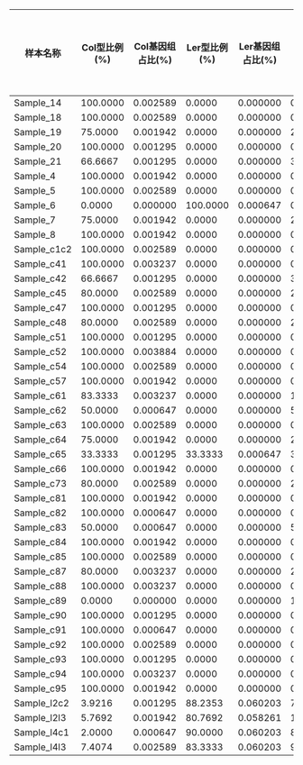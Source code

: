 | 样本名称 | Col型比例(%) | Col基因组占比(%) | Ler型比例(%) | Ler基因组占比(%) | 突变型比例(%) | 突变基因组占比(%) | Col型位点数 | Ler型位点数 | 突变型位点数 | Col长度 | Ler长度 | 突变长度 |
| --- | --- | --- | --- | --- | --- | --- | --- | --- | --- | --- | --- | --- |
| Sample_14 | 100.0000 | 0.002589 | 0.0000 | 0.000000 | 0.0000 | 0.000000 | 4 | 0 | 0 | 4 | 0 | 0 |
| Sample_18 | 100.0000 | 0.002589 | 0.0000 | 0.000000 | 0.0000 | 0.000000 | 4 | 0 | 0 | 4 | 0 | 0 |
| Sample_19 | 75.0000 | 0.001942 | 0.0000 | 0.000000 | 25.0000 | 0.000647 | 3 | 0 | 1 | 3 | 0 | 1 |
| Sample_20 | 100.0000 | 0.001295 | 0.0000 | 0.000000 | 0.0000 | 0.000000 | 2 | 0 | 0 | 2 | 0 | 0 |
| Sample_21 | 66.6667 | 0.001295 | 0.0000 | 0.000000 | 33.3333 | 0.000647 | 2 | 0 | 1 | 2 | 0 | 1 |
| Sample_4 | 100.0000 | 0.001942 | 0.0000 | 0.000000 | 0.0000 | 0.000000 | 3 | 0 | 0 | 3 | 0 | 0 |
| Sample_5 | 100.0000 | 0.002589 | 0.0000 | 0.000000 | 0.0000 | 0.000000 | 4 | 0 | 0 | 4 | 0 | 0 |
| Sample_6 | 0.0000 | 0.000000 | 100.0000 | 0.000647 | 0.0000 | 0.000000 | 0 | 1 | 0 | 0 | 1 | 0 |
| Sample_7 | 75.0000 | 0.001942 | 0.0000 | 0.000000 | 25.0000 | 0.000647 | 3 | 0 | 1 | 3 | 0 | 1 |
| Sample_8 | 100.0000 | 0.001942 | 0.0000 | 0.000000 | 0.0000 | 0.000000 | 3 | 0 | 0 | 3 | 0 | 0 |
| Sample_c1c2 | 100.0000 | 0.002589 | 0.0000 | 0.000000 | 0.0000 | 0.000000 | 4 | 0 | 0 | 4 | 0 | 0 |
| Sample_c41 | 100.0000 | 0.003237 | 0.0000 | 0.000000 | 0.0000 | 0.000000 | 5 | 0 | 0 | 5 | 0 | 0 |
| Sample_c42 | 66.6667 | 0.001295 | 0.0000 | 0.000000 | 33.3333 | 0.000647 | 2 | 0 | 1 | 2 | 0 | 1 |
| Sample_c45 | 80.0000 | 0.002589 | 0.0000 | 0.000000 | 20.0000 | 0.000647 | 4 | 0 | 1 | 4 | 0 | 1 |
| Sample_c47 | 100.0000 | 0.001295 | 0.0000 | 0.000000 | 0.0000 | 0.000000 | 2 | 0 | 0 | 2 | 0 | 0 |
| Sample_c48 | 80.0000 | 0.002589 | 0.0000 | 0.000000 | 20.0000 | 0.000647 | 4 | 0 | 1 | 4 | 0 | 1 |
| Sample_c51 | 100.0000 | 0.001295 | 0.0000 | 0.000000 | 0.0000 | 0.000000 | 2 | 0 | 0 | 2 | 0 | 0 |
| Sample_c52 | 100.0000 | 0.003884 | 0.0000 | 0.000000 | 0.0000 | 0.000000 | 6 | 0 | 0 | 6 | 0 | 0 |
| Sample_c54 | 100.0000 | 0.002589 | 0.0000 | 0.000000 | 0.0000 | 0.000000 | 4 | 0 | 0 | 4 | 0 | 0 |
| Sample_c57 | 100.0000 | 0.001942 | 0.0000 | 0.000000 | 0.0000 | 0.000000 | 3 | 0 | 0 | 3 | 0 | 0 |
| Sample_c61 | 83.3333 | 0.003237 | 0.0000 | 0.000000 | 16.6667 | 0.000647 | 5 | 0 | 1 | 5 | 0 | 1 |
| Sample_c62 | 50.0000 | 0.000647 | 0.0000 | 0.000000 | 50.0000 | 0.000647 | 1 | 0 | 1 | 1 | 0 | 1 |
| Sample_c63 | 100.0000 | 0.002589 | 0.0000 | 0.000000 | 0.0000 | 0.000000 | 4 | 0 | 0 | 4 | 0 | 0 |
| Sample_c64 | 75.0000 | 0.001942 | 0.0000 | 0.000000 | 25.0000 | 0.000647 | 3 | 0 | 1 | 3 | 0 | 1 |
| Sample_c65 | 33.3333 | 0.001295 | 33.3333 | 0.000647 | 33.3333 | 0.000647 | 1 | 1 | 1 | 2 | 1 | 1 |
| Sample_c66 | 100.0000 | 0.001942 | 0.0000 | 0.000000 | 0.0000 | 0.000000 | 3 | 0 | 0 | 3 | 0 | 0 |
| Sample_c73 | 80.0000 | 0.002589 | 0.0000 | 0.000000 | 20.0000 | 0.000647 | 4 | 0 | 1 | 4 | 0 | 1 |
| Sample_c81 | 100.0000 | 0.001942 | 0.0000 | 0.000000 | 0.0000 | 0.000000 | 3 | 0 | 0 | 3 | 0 | 0 |
| Sample_c82 | 100.0000 | 0.000647 | 0.0000 | 0.000000 | 0.0000 | 0.000000 | 1 | 0 | 0 | 1 | 0 | 0 |
| Sample_c83 | 50.0000 | 0.000647 | 0.0000 | 0.000000 | 50.0000 | 0.000647 | 1 | 0 | 1 | 1 | 0 | 1 |
| Sample_c84 | 100.0000 | 0.001942 | 0.0000 | 0.000000 | 0.0000 | 0.000000 | 3 | 0 | 0 | 3 | 0 | 0 |
| Sample_c85 | 100.0000 | 0.002589 | 0.0000 | 0.000000 | 0.0000 | 0.000000 | 4 | 0 | 0 | 4 | 0 | 0 |
| Sample_c87 | 80.0000 | 0.003237 | 0.0000 | 0.000000 | 20.0000 | 0.000647 | 4 | 0 | 1 | 5 | 0 | 1 |
| Sample_c88 | 100.0000 | 0.003237 | 0.0000 | 0.000000 | 0.0000 | 0.000000 | 4 | 0 | 0 | 5 | 0 | 0 |
| Sample_c89 | 0.0000 | 0.000000 | 0.0000 | 0.000000 | 100.0000 | 0.000647 | 0 | 0 | 1 | 0 | 0 | 1 |
| Sample_c90 | 100.0000 | 0.001295 | 0.0000 | 0.000000 | 0.0000 | 0.000000 | 2 | 0 | 0 | 2 | 0 | 0 |
| Sample_c91 | 100.0000 | 0.000647 | 0.0000 | 0.000000 | 0.0000 | 0.000000 | 1 | 0 | 0 | 1 | 0 | 0 |
| Sample_c92 | 100.0000 | 0.002589 | 0.0000 | 0.000000 | 0.0000 | 0.000000 | 4 | 0 | 0 | 4 | 0 | 0 |
| Sample_c93 | 100.0000 | 0.001295 | 0.0000 | 0.000000 | 0.0000 | 0.000000 | 2 | 0 | 0 | 2 | 0 | 0 |
| Sample_c94 | 100.0000 | 0.003237 | 0.0000 | 0.000000 | 0.0000 | 0.000000 | 4 | 0 | 0 | 5 | 0 | 0 |
| Sample_c95 | 100.0000 | 0.001942 | 0.0000 | 0.000000 | 0.0000 | 0.000000 | 3 | 0 | 0 | 3 | 0 | 0 |
| Sample_l2c2 | 3.9216 | 0.001295 | 88.2353 | 0.060203 | 7.8431 | 0.002589 | 2 | 45 | 4 | 2 | 93 | 4 |
| Sample_l2l3 | 5.7692 | 0.001942 | 80.7692 | 0.058261 | 13.4615 | 0.004531 | 3 | 42 | 7 | 3 | 90 | 7 |
| Sample_l4c1 | 2.0000 | 0.000647 | 90.0000 | 0.060203 | 8.0000 | 0.002589 | 1 | 45 | 4 | 1 | 93 | 4 |
| Sample_l4l3 | 7.4074 | 0.002589 | 83.3333 | 0.060203 | 9.2593 | 0.003237 | 4 | 45 | 5 | 4 | 93 | 5 |
